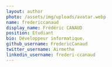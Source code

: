```yaml
---
layout: author
photo: /assets/img/uploads/avatar.webp
name: fredericcanaud
display_name: Frédéric CANAUD
position: Etudiant
bio: Développeur informatique.
github_username: FredericCanaud
twitter_username: Airmethe
linkedin_username: frederi-ccanaud
---
```


